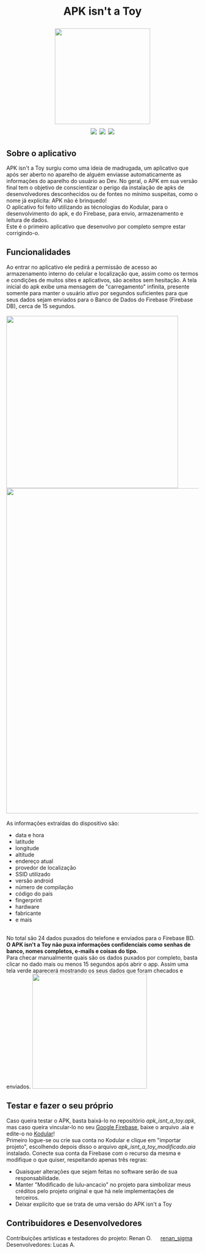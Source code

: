 <h1 align="center">
<p>APK isn't a Toy</p>
<img src=https://user-images.githubusercontent.com/110111018/186804085-6c000c7d-9b33-458e-a921-ea672ecd63a5.png width=250px>
<br>
<img src=https://img.shields.io/github/license/lulu-ancacio/APK_isnt_a_Toy>
<img src=http://img.shields.io/static/v1?label=tipo&message=apk&color=rgb(220,20,60)&style=flat>
<img src=http://img.shields.io/static/v1?label=kodular&message=version%201.5%20Fenix&color=rgb(138,43,226)&style=flat>
</h1>

<h2>Sobre o aplicativo</h2>
<p>
APK isn't a Toy surgiu como uma ideia de madrugada, um aplicativo que após ser aberto no aparelho de alguém enviasse automaticamente as informações do aparelho do usuário ao Dev. No geral, o APK em sua versão final tem o objetivo de conscientizar o perigo da instalação de apks de desenvolvedores desconhecidos ou de fontes no mínimo suspeitas, como o nome já explicita: APK não é brinquedo!
<br>
O aplicativo foi feito utilizando as técnologias do Kodular, para o desenvolvimento do apk, e do Firebase, para envio, armazenamento e leitura de dados.
<br>
Este é o primeiro aplicativo que desenvolvo por completo sempre estar corrigindo-o.
</p>

<h2>Funcionalidades</h2>
<p>
Ao entrar no aplicativo ele pedirá a permissão de acesso ao armazenamento interno do celular e localização que, assim como os termos e condições de muitos sites e aplicativos, são aceitos sem hesitação. A tela inicial do apk exibe uma mensagem de "carregamento" infinita, presente somente para manter o usuário ativo por segundos suficientes para que seus dados sejam enviados para o Banco de Dados do Firebase (Firebase DB), cerca de 15 segundos.
<br>
<br>
<img src=https://user-images.githubusercontent.com/110111018/186818526-4b8075af-0626-4415-ad8e-3e51609293e1.gif width=450px align=left>
<img src=https://user-images.githubusercontent.com/110111018/186823459-a97423ef-096d-4d13-87a6-5171842bc432.png width=850px>
<br>
<br>
As informações extraídas do dispositivo são:
<ul>
<li>data e hora</li> 
<li>latitude</li>
<li>longitude</li>
<li>altitude</li>
<li>endereço atual</li>
<li>provedor de localização</li>
<li>SSID utilizado</li>
<li>versão android</li>
<li>número de compilação</li>
<li>código do país</li>
<li>fingerprint</li>
<li>hardware</li>
<li>fabricante</li>
<li>e mais</li>
</ul>
<br>
No total são 24 dados puxados do telefone e enviados para o Firebase BD. <strong>O APK isn't a Toy não puxa informações confidenciais como senhas de banco, nomes completos, e-mails e coisas do tipo.</strong>
<br>
Para checar manualmente quais são os dados puxados por completo, basta clicar no dado mais ou menos 15 segundos após abrir o app. Assim uma tela verde aparecerá mostrando os seus dados que foram checados e enviados.
<img src=https://user-images.githubusercontent.com/110111018/186824469-c0a5df2e-382c-45d3-9aa2-48098f0a5dd6.png width=300px>
</p>

<h2>Testar e fazer o seu próprio</h2>
<p>
Caso queira testar o APK, basta baixá-lo no repositório <i>apk_isnt_a_toy.apk</i>, mas caso queira vincular-lo no seu <a href=https://firebase.google.com>Google Firebase</a>, baixe o arquivo .aia e edite-o no <a href=https://kodular.io>Kodular</a>! 
<br>
Primeiro logue-se ou crie sua conta no Kodular e clique em "importar projeto", escolhendo depois disso o arquivo <i>apk_isnt_a_toy_modificado.aia</i> instalado. Conecte sua conta da Firebase com o recurso da mesma e modifique o que quiser, respeitando apenas três regras:
<ul>
<li>Quaisquer alterações que sejam feitas no software serão de sua responsabilidade.</li>
<li>Manter "Modificado de lulu-ancacio" no projeto para simbolizar meus créditos pelo projeto original e que há nele implementações de terceiros.</li>
<li>Deixar explícito que se trata de uma versão do APK isn't a Toy </li>
</ul>
</p>

<h2>Contribuidores e Desenvolvedores</h2>
<p>
Contribuições artísticas e testadores do projeto: Renan O.&nbsp;<img src=https://upload.wikimedia.org/wikipedia/commons/5/58/Instagram-Icon.png width=15px> <a href=https://www.instagram.com/renan_sigma/>renan_sigma</a>
<br>
Desenvolvedores: Lucas A.
</p>
